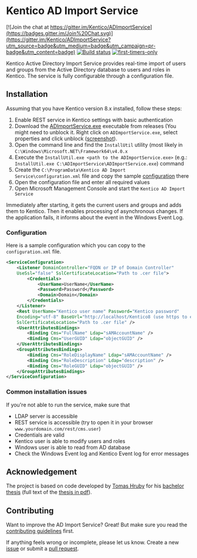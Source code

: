 # Kentico AD Import Service

[![Join the chat at https://gitter.im/Kentico/ADImportService](https://badges.gitter.im/Join%20Chat.svg)](https://gitter.im/Kentico/ADImportService?utm_source=badge&utm_medium=badge&utm_campaign=pr-badge&utm_content=badge)
[![Build status](https://ci.appveyor.com/api/projects/status/jin5kt2gx4co2gre?svg=true)](https://ci.appveyor.com/project/kentico/adimportservice)
[![first-timers-only](https://img.shields.io/badge/first--timers--only-friendly-blue.svg)](http://www.firsttimersonly.com/)

Kentico Active Directory Import Service provides real-time import of users and groups from the Active Directory database to users and roles in Kentico. The service is fully configurable through a configuration file.


## Installation

Assuming that you have Kentico version 8.x installed, follow these steps:

1. Enable REST service in Kentico settings with basic authentication
2. Download the [ADImportService.exe](https://github.com/Kentico/ADImportService/releases/latest) executable from releases (You might need to unblock it. Right click on `ADImportService.exe`, select properties and click unblock ([screenshot](https://i.imgur.com/ov0mksL.png)).
3. Open the command line and find the ```InstallUtil``` utility (most likely in ```C:\Windows\Microsoft.NET\Framework64\v4.0.x```
4. Execute the ```InstallUtil.exe <path to the ADImportService.exe>``` (e.g.: ```InstallUtil.exe C:\ADImportService\ADImportService.exe```) command
5. Create the ```C:\ProgramData\Kentico AD Import Service\configuration.xml``` file and copy the sample [configuration](#configuration) there
6. Open the configuration file and enter all required values
7. Open Microsoft Management Console and start the ```Kentico AD Import Service```

Immediately after starting, it gets the current users and groups and adds them to Kentico. Then it enables processing of asynchronous changes. If the application fails, it informs about the event in the Windows Event Log.


### Configuration

Here is a sample configuration which you can copy to the ```configuration.xml``` file. 

```xml
<ServiceConfiguration>
	<Listener DomainController="FQDN or IP of Domain Controller" 
	UseSsl="false" SslCertificateLocation="Path to .cer file">
		<Credentials>
			<UserName>UserName</UserName>
			<Password>Password</Password>
			<Domain>Domain</Domain>
		</Credentials>
	</Listener>
	<Rest UserName="Kentico user name" Password="Kentico password" 
	Encoding="utf-8" BaseUrl="http://localhost/Kentico8 (use https to ebnable SSL)" 
	SslCertificateLocation="Path to .cer file" />
	<UserAttributesBindings>
		<Binding Cms="FullName" Ldap="sAMAccountName" />
		<Binding Cms="UserGUID" Ldap="objectGUID" />
	</UserAttributesBindings>
	<GroupAttributesBindings>
		<Binding Cms="RoleDisplayName" Ldap="sAMAccountName" />
		<Binding Cms="RoleDescription" Ldap="description" />
		<Binding Cms="RoleGUID" Ldap="objectGUID" />
	</GroupAttributesBindings>
</ServiceConfiguration>
```

### Common installation issues

If you're not able to run the service, make sure that 

- LDAP server is accessible
- REST service is accessible (try to open it in your browser ```www.yourdomain.com/rest/cms.user```)
- Credentials are valid
- Kentico user is able to modify users and roles
- Windows user is able to read from AD database
- Check the Windows Event log and Kentico Event log for error messages


## Acknowledgement

The project is based on code developed by [Tomas Hruby](https://github.com/TomHruby) for his [bachelor thesis](https://is.muni.cz/th/396080/fi_b/?furl=%2Fth%2F396080%2Ffi_b%2F;so=nx;lang=en) (full text of the [thesis in pdf](https://is.muni.cz/th/396080/fi_b/thesis.pdf)).


## Contributing
Want to improve the AD Import Service? Great! But make sure you read the [contributing guidelines](https://github.com/Kentico/KInspector/blob/master/CONTRIBUTING.md) first.

If anything feels wrong or incomplete, please let us know. Create a new [issue](https://github.com/Kentico/ADImportService/issues/new) or submit a [pull request](https://help.github.com/articles/using-pull-requests/).
